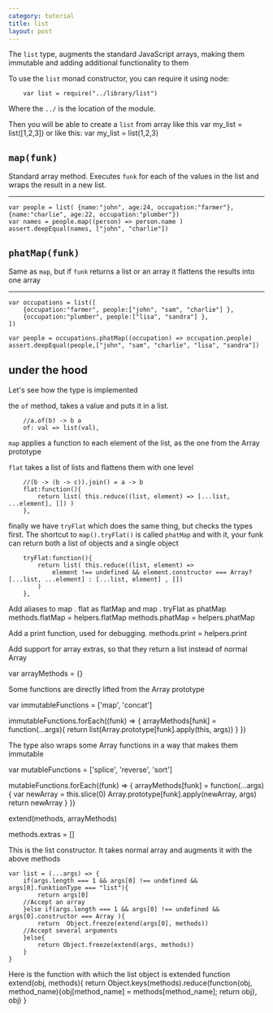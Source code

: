 ```yaml
---
category: tutorial
title: list 
layout: post
---
```


The `list` type, augments the standard JavaScript arrays, making them immutable and adding additional functionality to them

<!--more-->





To use the `list` monad constructor, you can require it using node:
		
		var list = require("../library/list")


Where the `../` is the location of the module.

Then you will be able to create a `list` from array like this
		var my_list = list([1,2,3])
or like this:
		var my_list = list(1,2,3)


`map(funk)`
----
Standard array method. Executes `funk` for each of the values in the list and wraps the result in a new list.

***


	var people = list( {name:"john", age:24, occupation:"farmer"}, {name:"charlie", age:22, occupation:"plumber"})
	var names = people.map((person) => person.name )
	assert.deepEqual(names, ["john", "charlie"])




`phatMap(funk)`
----
Same as `map`, but if `funk` returns a list or an array it flattens the results into one array

***



	
	var occupations = list([ 
		{occupation:"farmer", people:["john", "sam", "charlie"] },
		{occupation:"plumber", people:["lisa", "sandra"] },
	])
	
	var people = occupations.phatMap((occupation) => occupation.people)
	assert.deepEqual(people,["john", "sam", "charlie", "lisa", "sandra"])



under the hood
--------------
Let's see how the type is implemented










the `of` method, takes a value and puts it in a list.

		//a.of(b) -> b a
		of: val => list(val),

`map` applies a function to each element of the list, as the one from the Array prototype
		
`flat` takes a list of lists and flattens them with one level 

		//(b -> (b -> c)).join() = a -> b
		flat:function(){
			return list( this.reduce((list, element) => [...list, ...element], []) )
		},
		
finally we have `tryFlat` which does the same thing, but checks the types first. The shortcut to `map().tryFlat()` is called `phatMap`
and with it, your funk can return both a list of objects and a single object

		tryFlat:function(){
			return list( this.reduce((list, element) => 
				element !== undefined && element.constructor === Array? [...list, ...element] : [...list, element] , [])
			)
		},




Add aliases to map . flat as flatMap and map . tryFlat as phatMap
        methods.flatMap = helpers.flatMap
        methods.phatMap = helpers.phatMap

Add a print function, used for debugging.
        methods.print = helpers.print


Add support for array extras, so that they return a list instead of normal Array

var arrayMethods = {}

Some functions are directly lifted from the Array prototype

var immutableFunctions = ['map', 'concat']

immutableFunctions.forEach((funk) => { 
	arrayMethods[funk] = function(...args){
			return list(Array.prototype[funk].apply(this, args))
	}
})

The type also wraps some Array functions in a way that makes them immutable

var mutableFunctions = ['splice', 'reverse', 'sort']

mutableFunctions.forEach((funk) => { 
	arrayMethods[funk] = function(...args){
			var newArray = this.slice(0)
			Array.prototype[funk].apply(newArray, args)
			return newArray
	}
})

extend(methods, arrayMethods)

methods.extras = []

This is the list constructor. It takes normal array and augments it with the above methods
	
	var list = (...args) => {
		if(args.length === 1 && args[0] !== undefined && args[0].funktionType === "list"){
			return args[0]
		//Accept an array
		}else if(args.length === 1 && args[0] !== undefined && args[0].constructor === Array ){
			return  Object.freeze(extend(args[0], methods))
		//Accept several arguments
		}else{
			return Object.freeze(extend(args, methods))
		}
	}

Here is the function with which the list object is extended
	function extend(obj, methods){
		return Object.keys(methods).reduce(function(obj, method_name){obj[method_name] = methods[method_name]; return obj}, obj)
	}


